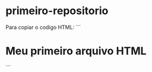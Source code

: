 # primeiro-repositorio

Para copiar o codigo HTML:
´´´
<htlm>
  <h1>Meu primeiro arquivo HTML</h1>
</html>  
´´´
